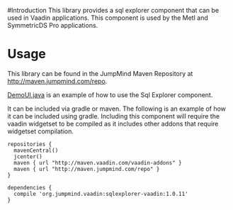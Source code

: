 #Introduction
This library provides a sql explorer component that can be used in Vaadin applications.  This component is used by the Metl and SymmetricDS Pro applications.

# Usage

This library can be found in the JumpMind Maven Repository at http://maven.jumpmind.com/repo.

[DemoUI.java](src/test/java/org/jumpmind/vaadin/ui/sqlexplorer/DemoUI.java) is an example of how to use the Sql Explorer component.

It can be included via gradle or maven.  The following is an example of how it can be included using gradle.  Including this component will require the vaadin widgetset to be compiled as it includes other addons that require widgetset compilation.
```
repositories {
  mavenCentral()    
  jcenter()        
  maven { url "http://maven.vaadin.com/vaadin-addons" }  
  maven { url "http://maven.jumpmind.com/repo" }
}

dependencies {
  compile 'org.jumpmind.vaadin:sqlexplorer-vaadin:1.0.11'
}
```


